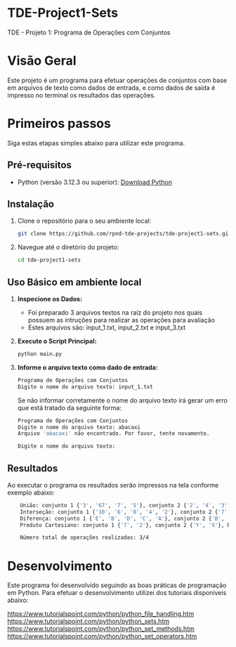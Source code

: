 # TDE-Project1-Sets
TDE - Projeto 1: Programa de Operações com Conjuntos

# Visão Geral
Este projeto é um programa para efetuar operações de conjuntos com base em arquivos de texto como dados de entrada, e como dados de saída é impresso no terminal os resultados das operações.

# Primeiros passos
Siga estas etapas simples abaixo para utilizar este programa.

## Pré-requisitos
- Python (versão 3.12.3 ou superior): [Download Python](https://www.python.org/downloads/)

## Instalação
1. Clone o repositório para o seu ambiente local:

    ```bash
    git clone https://github.com/rpnd-tde-projects/tde-project1-sets.git
    ```

2. Navegue até o diretório do projeto:

    ```bash
    cd tde-project1-sets
    ```

## Uso Básico em ambiente local
1. **Inspecione os Dados:**
    - Foi preparado 3 arquivos textos na raíz do projeto nos quais possuem as intruções para realizar as operações para avaliação
    - Estes arquivos são: input_1.txt, input_2.txt e input_3.txt

2. **Execute o Script Principal:**
    ```bash
    python main.py
    ```

3. **Informe o arquivo texto como dado de entrada:**
    ```bash
    Programa de Operações com Conjuntos
    Digite o nome do arquivo texto: input_1.txt
    ```

    Se não informar corretamente o nome do arquivo texto irá gerar um erro que está tratado da seguinte forma:

    ```bash
    Programa de Operações com Conjuntos
    Digite o nome do arquivo texto: abacaxi
    Arquivo 'abacaxi' não encontrado. Por favor, tente novamente.

    Digite o nome do arquivo texto: 
    ```

## Resultados
Ao executar o programa os resultados serão impressos na tela conforme exemplo abaixo:
```bash
    União: conjunto 1 {'3', '67', '7', '5'}, conjunto 2 {'2', '4', '3', '1'}, Resultado: {'2', '67', '3', '5', '7', '4', '1'}
    Interseção: conjunto 1 {'10', '6', '8', '4', '2'}, conjunto 2 {'7', '5', '9', '3', '1'}, Resultado: Disjunção
    Diferença: conjunto 1 {'E', 'B', 'D', 'C', 'A'}, conjunto 2 {'B', 'X', 'C', 'Y'}, Resultado: {'E', 'D', 'A'}
    Produto Cartesiano: conjunto 1 {'7', '2'}, conjunto 2 {'Y', 'X'}, Resultado: {('2', 'Y'), ('7', 'X'), ('2', 'X'), ('7', 'Y')}

    Número total de operações realizadas: 3/4
```

# Desenvolvimento
Este programa foi desenvolvido seguindo as boas práticas de programação em Python.
Para efetuar o desenvolvimento utilizei dos tutoriais disponíveis abaixo:

https://www.tutorialspoint.com/python/python_file_handling.htm
https://www.tutorialspoint.com/python/python_sets.htm
https://www.tutorialspoint.com/python/python_set_methods.htm
https://www.tutorialspoint.com/python/python_set_operators.htm

